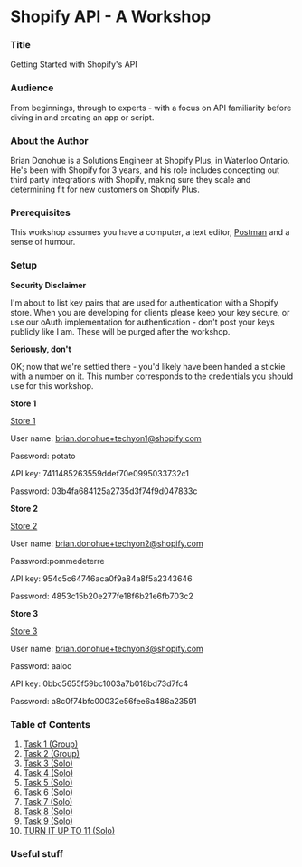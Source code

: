 # Shopify API - A Workshop

### Title

Getting Started with Shopify's API

### Audience

From beginnings, through to experts - with a focus on API familiarity before diving in and creating an app or script.

### About the Author

Brian Donohue is a Solutions Engineer at Shopify Plus, in Waterloo Ontario. He's been with Shopify for 3 years, and his role includes concepting out third party integrations with Shopify, making sure they scale and determining fit for new customers on Shopify Plus.

### Prerequisites

This workshop assumes you have a computer, a text editor, [Postman](www.getpostman.com) and a sense of humour.

### Setup

 **Security Disclaimer**

I'm about to list key pairs that are used for authentication with a Shopify store. When you are developing for clients please keep your key secure, or use our oAuth implementation for authentication - don't post your keys publicly like I am. These will be purged after the workshop.

**Seriously, don't**

OK; now that we're settled there - you'd likely have been handed a stickie with a number on it. This number corresponds to the credentials you should use for this workshop.

**Store 1**

[Store 1](https://techyon-workshop-1.myshopify.com/admin)

User name: brian.donohue+techyon1@shopify.com

Password: potato

API key: 7411485263559ddef70e0995033732c1

Password: 03b4fa684125a2735d3f74f9d047833c

**Store 2**

[Store 2](https://techyon-workshop-2.myshopify.com/admin)

User name: brian.donohue+techyon2@shopify.com

Password:pommedeterre

API key: 954c5c64746aca0f9a84a8f5a2343646

Password: 4853c15b20e277fe18f6b21e6fb703c2


**Store 3**

[Store 3](https://techyon-workshop-3.myshopify.com/admin)

User name: brian.donohue+techyon3@shopify.com

Password: aaloo

API key: 0bbc5655f59bc1003a7b018bd73d7fc4

Password: a8c0f74bfc00032e56fee6a486a23591

### Table of Contents

1. [Task 1 (Group)](task1.md)
2. [Task 2 (Group)](task2.md)
3. [Task 3 (Solo)](task3.md)
4. [Task 4 (Solo)](task4.md)
5. [Task 5 (Solo)](task5.md)
6. [Task 6 (Solo)](task6.md)
7. [Task 7 (Solo)](task7.md)
8. [Task 8 (Solo)](task8.md)
9. [Task 9 (Solo)](task9.md)
10. [TURN IT UP TO 11 (Solo)](task11.md)

### Useful stuff


